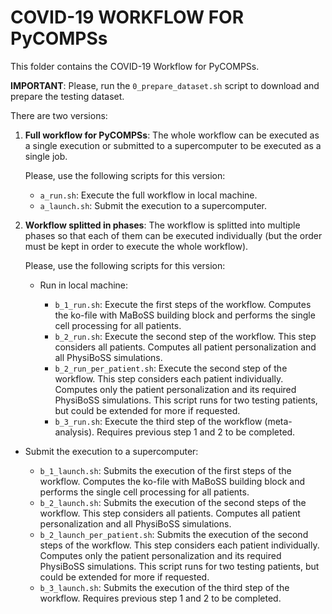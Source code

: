 COVID-19 WORKFLOW FOR PyCOMPSs
==============================

This folder contains the COVID-19 Workflow for PyCOMPSs.

**IMPORTANT**: Please, run the `0_prepare_dataset.sh` script to download and prepare
the testing dataset.


There are two versions:

1. **Full workflow for PyCOMPSs**: The whole workflow can be executed as a
   single execution or submitted to a supercomputer to be executed as a
   single job.

   Please, use the following scripts for this version:

   * `a_run.sh`: Execute the full workflow in local machine.
   * `a_launch.sh`: Submit the execution to a supercomputer.


2. **Workflow splitted in phases**: The workflow is splitted into multiple
   phases so that each of them can be executed individually (but the order
   must be kept in order to execute the whole workflow).

   Please, use the following scripts for this version:

   * Run in local machine:

     * `b_1_run.sh`: Execute the first steps of the workflow. Computes the ko-file with MaBoSS building block and performs the single cell processing for all patients.
     * `b_2_run.sh`: Execute the second step of the workflow. This step considers all patients. Computes all patient personalization and all PhysiBoSS simulations.
     * `b_2_run_per_patient.sh`: Execute the second step of the workflow. This step considers each patient individually. Computes only the patient personalization and its required PhysiBoSS simulations. This script runs for two testing patients, but could be extended for more if requested.
     * `b_3_run.sh`: Execute the third step of the workflow (meta-analysis). Requires previous step 1 and 2 to be completed.

  * Submit the execution to a supercomputer:

     * `b_1_launch.sh`: Submits the execution of the first steps of the workflow. Computes the ko-file with MaBoSS building block and performs the single cell processing for all patients.
     * `b_2_launch.sh`: Submits the execution of the second steps of the workflow. This step considers all patients. Computes all patient personalization and all PhysiBoSS simulations.
     * `b_2_launch_per_patient.sh`: Submits the execution of the second steps of the workflow. This step considers each patient individually. Computes only the patient personalization and its required PhysiBoSS simulations. This script runs for two testing patients, but could be extended for more if requested.
     * `b_3_launch.sh`: Submits the execution of the third step of the workflow. Requires previous step 1 and 2 to be completed.
